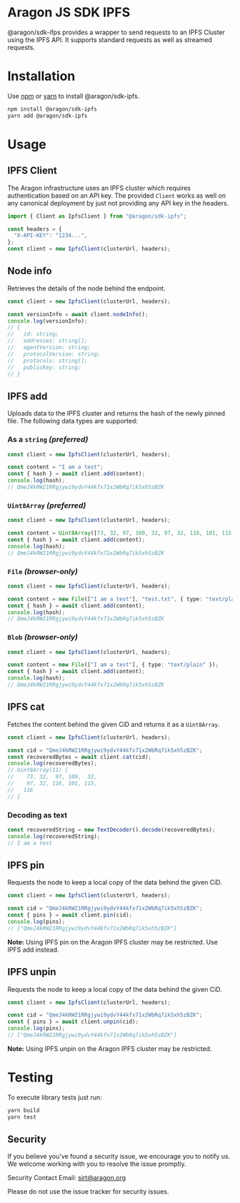 # Aragon JS SDK IPFS

@aragon/sdk-ifps provides a wrapper to send requests to an IPFS Cluster using
the IPFS API. It supports standard requests as well as streamed requests.

# Installation

Use [npm](https://www.npmjs.com/) or [yarn](https://yarnpkg.com/) to install
@aragon/sdk-ipfs.

```bash
npm install @aragon/sdk-ipfs
yarn add @aragon/sdk-ipfs
```

# Usage

## IPFS Client

The Aragon infrastructure uses an IPFS cluster which requires authentication
based on an API key. The provided `Client` works as well on any canonical
deployment by just not providing any API key in the headers.

```ts
import { Client as IpfsClient } from "@aragon/sdk-ipfs";

const headers = {
  "X-API-KEY": "1234...",
};
const client = new IpfsClient(clusterUrl, headers);
```

## Node info

Retrieves the details of the node behind the endpoint.

```ts
const client = new IpfsClient(clusterUrl, headers);

const versionInfo = await client.nodeInfo();
console.log(versionInfo);
// {
//   id: string;
//   addresses: string[];
//   agentVersion: string;
//   protocolVersion: string;
//   protocols: string[];
//   publicKey: string;
// }
```

## IPFS add

Uploads data to the IPFS cluster and returns the hash of the newly pinned file.
The following data types are supported:

### As a `string` _(preferred)_

```ts
const client = new IpfsClient(clusterUrl, headers);

const content = "I am a test";
const { hash } = await client.add(content);
console.log(hash);
// QmeJ4kRW21RRgjywi9ydvY44kfx71x2WbRq7ik5xh5zBZK
```

### `Uint8Array` _(preferred)_

```ts
const client = new IpfsClient(clusterUrl, headers);

const content = Uint8Array([73, 32, 97, 109, 32, 97, 32, 116, 101, 115, 116]);
const { hash } = await client.add(content);
console.log(hash);
// QmeJ4kRW21RRgjywi9ydvY44kfx71x2WbRq7ik5xh5zBZK
```

### `File` _(browser-only)_

```ts
const client = new IpfsClient(clusterUrl, headers);

const content = new File(["I am a test"], "test.txt", { type: "text/plain" });
const { hash } = await client.add(content);
console.log(hash);
// QmeJ4kRW21RRgjywi9ydvY44kfx71x2WbRq7ik5xh5zBZK
```

### `Blob` _(browser-only)_

```ts
const client = new IpfsClient(clusterUrl, headers);

const content = new File(["I am a test"], { type: "text/plain" });
const { hash } = await client.add(content);
console.log(hash);
// QmeJ4kRW21RRgjywi9ydvY44kfx71x2WbRq7ik5xh5zBZK
```

## IPFS cat

Fetches the content behind the given CiD and returns it as a `Uint8Array`.

```ts
const client = new IpfsClient(clusterUrl, headers);

const cid = "QmeJ4kRW21RRgjywi9ydvY44kfx71x2WbRq7ik5xh5zBZK";
const recoveredBytes = await client.cat(cid);
console.log(recoveredBytes);
// Uint8Array(11) [
//    73, 32,  97, 109,  32,
//    97, 32, 116, 101, 115,
//   116
// ]
```

### Decoding as text
```ts
const recoveredString = new TextDecoder().decode(recoveredBytes);
console.log(recoveredString);
// I am a test
```

## IPFS pin

Requests the node to keep a local copy of the data behind the given CiD.

```ts
const client = new IpfsClient(clusterUrl, headers);

const cid = "QmeJ4kRW21RRgjywi9ydvY44kfx71x2WbRq7ik5xh5zBZK";
const { pins } = await client.pin(cid);
console.log(pins);
// ["QmeJ4kRW21RRgjywi9ydvY44kfx71x2WbRq7ik5xh5zBZK"]
```

**Note:** Using IPFS pin on the Aragon IPFS cluster may be restricted. Use IPFS add instead.

## IPFS unpin

Requests the node to keep a local copy of the data behind the given CiD.

```ts
const client = new IpfsClient(clusterUrl, headers);

const cid = "QmeJ4kRW21RRgjywi9ydvY44kfx71x2WbRq7ik5xh5zBZK";
const { pins } = await client.unpin(cid);
console.log(pins);
// ["QmeJ4kRW21RRgjywi9ydvY44kfx71x2WbRq7ik5xh5zBZK"]
```

**Note:** Using IPFS unpin on the Aragon IPFS cluster may be restricted. 

# Testing

To execute library tests just run:

```bash
yarn build
yarn test
```

## Security

If you believe you've found a security issue, we encourage you to notify us. We welcome working with you to resolve the issue promptly.

Security Contact Email: sirt@aragon.org

Please do not use the issue tracker for security issues.
